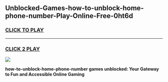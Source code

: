 
## Unblocked-Games-how-to-unblock-home-phone-number-Play-Online-Free-0ht6d
<h3>
<a href="https://premium76.site?title=how-to-unblock-home-phone-number&ref=26A">CLICK TO PLAY</a></h3>
<hr>

<h3>
<a href="https://premium76.site?title=how-to-unblock-home-phone-number&ref=26A">CLICK 2 PLAY</a>
  
</h3>

<a href="https://premium76.site?title=how-to-unblock-home-phone-number&ref=26A"><img src="https://clearcache.store/games.png"></a>


**how-to-unblock-home-phone-number games unblocked: Your Gateway to Fun and Accessible Online Gaming**
